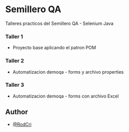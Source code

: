 
# Semillero QA

Talleres practicos del Semillero QA - Selenium Java

### Taller 1
- Proyecto base aplicando el patron POM

### Taller 2
- Automatizacion demoqa - forms y archivo properties

### Taller 3
- Automatizacion demoqa - forms con archivo Excel

## Author
- [@RodCri](https://www.github.com/RodCri)
